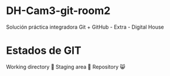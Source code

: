 # DH-Cam3-git-room2

Solución práctica integradora Git + GitHub - Extra - Digital House

# Estados de GIT

Working directory :jack_o_lantern:
Staging area :cowboy_hat_face:
Repository :smile_cat:
